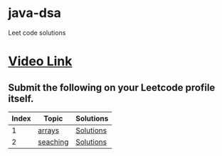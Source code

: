 # java-dsa

Leet code solutions

# [Video Link](https://youtu.be/n60Dn0UsbEk)

## Submit the following on your Leetcode profile itself.

|Index| Topic| Solutions|
|---|---|---|
|1|[arrays](./arrays/README.md)|[Solutions](./arrays/)|
|2|[seaching](./searching/README.md)|[Solutions](./searching/)|